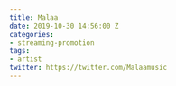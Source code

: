```yaml
---
title: Malaa
date: 2019-10-30 14:56:00 Z
categories:
- streaming-promotion
tags:
- artist
twitter: https://twitter.com/Malaamusic
---
```


